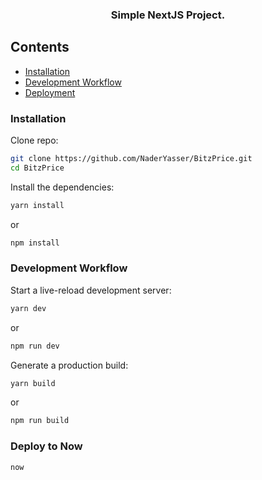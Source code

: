 <p align="center">
<h3 align="center">Simple NextJS Project.</h3></p>
</p>

## Contents

- [Installation](#installation)
- [Development Workflow](#development-workflow)
- [Deployment](#deployment)

### Installation

Clone repo:

```sh
git clone https://github.com/NaderYasser/BitzPrice.git
cd BitzPrice
```


Install the dependencies:

```sh
yarn install
```

or

```sh
npm install
```

### Development Workflow

Start a live-reload development server:

```sh
yarn dev
```

or

```sh
npm run dev
```

Generate a production build:

```sh
yarn build
```

or

```sh
npm run build
```

### Deploy to Now

```sh
now
```


